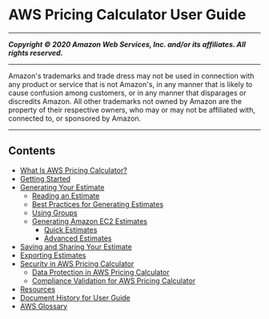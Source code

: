 # AWS Pricing Calculator User Guide

-----
*****Copyright &copy; 2020 Amazon Web Services, Inc. and/or its affiliates. All rights reserved.*****

-----
Amazon's trademarks and trade dress may not be used in 
     connection with any product or service that is not Amazon's, 
     in any manner that is likely to cause confusion among customers, 
     or in any manner that disparages or discredits Amazon. All other 
     trademarks not owned by Amazon are the property of their respective
     owners, who may or may not be affiliated with, connected to, or 
     sponsored by Amazon.

-----
## Contents
+ [What Is AWS Pricing Calculator?](what-is-pricing-calculator.md)
+ [Getting Started](getting-started.md)
+ [Generating Your Estimate](generate-your-estimate.md)
   + [Reading an Estimate](reading-estimate.md)
   + [Best Practices for Generating Estimates](estimate-best-practices.md)
   + [Using Groups](estimate-groups.md)
   + [Generating Amazon EC2 Estimates](ec2-estimates.md)
      + [Quick Estimates](quick-estimate.md)
      + [Advanced Estimates](advanced-estimate.md)
+ [Saving and Sharing Your Estimate](save-share-estimate.md)
+ [Exporting Estimates](export-estimate.md)
+ [Security in AWS Pricing Calculator](security.md)
   + [Data Protection in AWS Pricing Calculator](data-protection.md)
   + [Compliance Validation for AWS Pricing Calculator](SERVICENAME-compliance.md)
+ [Resources](resources.md)
+ [Document History for User Guide](doc-history.md)
+ [AWS Glossary](glossary.md)